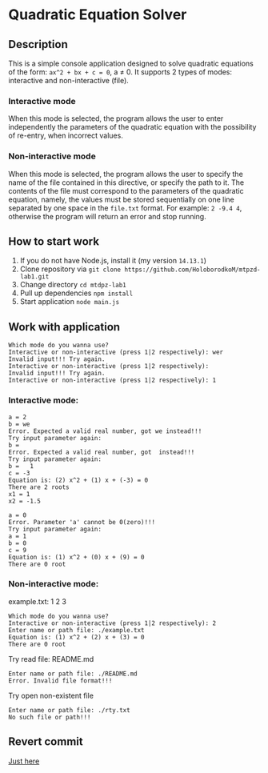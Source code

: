 # Quadratic Equation Solver

## Description 

This is a simple console application designed to solve quadratic equations of the form: ```ax^2 + bx + c = 0```, a ≠ 0. It supports 2 types of modes: interactive and non-interactive (file).

### Interactive mode
When this mode is selected, the program allows the user to enter independently the parameters of the quadratic equation with the possibility of re-entry, when incorrect values.

### Non-interactive mode
When this mode is selected, the program allows the user to specify the name of the file contained in this directive, or specify the path to it. The contents of the file must correspond to the parameters of the quadratic equation, namely, the values must be stored sequentially on one line separated by one space in the ```file.txt``` format. For example: ```2 -9.4 4```, otherwise the program will return an error and stop running.

## How to start work

1. If you do not have Node.js, install it (my version ```14.13.1```)
2. Clone repository via ```git clone https://github.com/HoloborodkoM/mtpzd-lab1.git``` 
3. Change directory ```cd mtdpz-lab1```
4. Pull up dependencies ```npm install```
5. Start application ```node main.js```

## Work with application

```
Which mode do you wanna use?
Interactive or non-interactive (press 1|2 respectively): wer
Invalid input!!! Try again.
Interactive or non-interactive (press 1|2 respectively):
Invalid input!!! Try again.
Interactive or non-interactive (press 1|2 respectively): 1
```
### Interactive mode:

```
a = 2
b = we
Error. Expected a valid real number, got we instead!!!
Try input parameter again:
b =
Error. Expected a valid real number, got  instead!!!
Try input parameter again:
b =   1
c = -3
Equation is: (2) x^2 + (1) x + (-3) = 0
There are 2 roots
x1 = 1
x2 = -1.5
```

```
a = 0
Error. Parameter 'a' cannot be 0(zero)!!!
Try input parameter again:
a = 1
b = 0
c = 9
Equation is: (1) x^2 + (0) x + (9) = 0
There are 0 root
```

### Non-interactive mode:

example.txt: 1 2 3

```
Which mode do you wanna use?
Interactive or non-interactive (press 1|2 respectively): 2
Enter name or path file: ./example.txt
Equation is: (1) x^2 + (2) x + (3) = 0
There are 0 root
```

Try read file: README.md

```
Enter name or path file: ./README.md
Error. Invalid file format!!!
```

Try open non-existent file

```
Enter name or path file: ./rty.txt
No such file or path!!!
```

## Revert commit

[Just here](https://github.com/HoloborodkoM/mtpzd-lab1/commit/df0e174469da8d6e317c5cd85b9512fdf83fa413)
